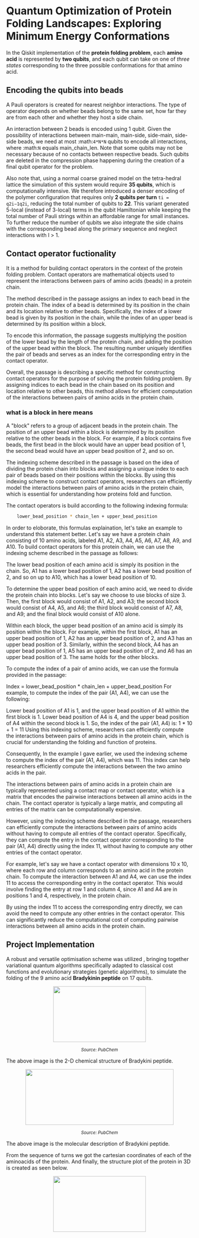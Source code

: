 # Quantum Optimization of Protein Folding Landscapes: Exploring Minimum Energy Conformations

In the Qiskit implementation of the **protein folding problem**, each **amino acid** is represented by **two qubits**, and each qubit can take on one of *three states* corresponding to the three possible conformations for that amino acid.

## Encoding the qubits into beads 

A Pauli operators is created for nearest neighbor interactions. The type of operator depends on whether beads belong to the same set, how far they are from each other and whether they host a side chain.

An interaction between 2 beads is encoded using 1 qubit. Given the possibility of interactions between main-main, main-side, side-main, side-side beads, we need at most :math:`4*N*N` qubits to encode all interactions, where :math:`N` equals main_chain_len. Note that some qubits may not be necessary because of no contacts between respective beads. Such qubits are deleted in the compression phase happening during the creation of a final qubit operator for the problem.

Also note that, using a normal coarse grained model on the tetra-hedral lattice the simulation of this system would require **35 qubits**, which is computationally intensive. We therefore introduced a denser encoding of the polymer configuration that requires only **2 qubits per turn** `ti = q2i−1q2i`, reducing the total number of qubits to **22**. This variant generated 5-local (instead of 3-local) terms in the qubit Hamiltonian while keeping the total number of Pauli strings within an affordable range for small instances. To further reduce the number of qubits we also integrate the side chains with the corresponding bead along the primary sequence and neglect interactions with l > 1.

## Contact operator fuctionality

It is a method for building contact operators in the context of the protein folding problem. Contact operators are mathematical objects used to represent the interactions between pairs of amino acids (beads) in a protein chain.

The method described in the passage assigns an index to each bead in the protein chain. The index of a bead is determined by its position in the chain and its location relative to other beads. Specifically, the index of a lower bead is given by its position in the chain, while the index of an upper bead is determined by its position within a block.

To encode this information, the passage suggests multiplying the position of the lower bead by the length of the protein chain, and adding the position of the upper bead within the block. The resulting number uniquely identifies the pair of beads and serves as an index for the corresponding entry in the contact operator.

Overall, the passage is describing a specific method for constructing contact operators for the purpose of solving the protein folding problem. By assigning indices to each bead in the chain based on its position and location relative to other beads, this method allows for efficient computation of the interactions between pairs of amino acids in the protein chain.

### what is a block in here means

A "block" refers to a group of adjacent beads in the protein chain. The position of an upper bead within a block is determined by its position relative to the other beads in the block. For example, if a block contains five beads, the first bead in the block would have an upper bead position of 1, the second bead would have an upper bead position of 2, and so on.

The indexing scheme described in the passage is based on the idea of dividing the protein chain into blocks and assigning a unique index to each pair of beads based on their positions within the blocks. By using this indexing scheme to construct contact operators, researchers can efficiently model the interactions between pairs of amino acids in the protein chain, which is essential for understanding how proteins fold and function.

The contact operators is build according to the following indexing formula:
```bash
    lower_bead_position * chain_len + upper_bead_position
```
In order to eloborate, this formulas explaination, let's take an example to understand this statement better. Let's say we have a protein chain consisting of 10 amino acids, labeled A1, A2, A3, A4, A5, A6, A7, A8, A9, and A10. To build contact operators for this protein chain, we can use the indexing scheme described in the passage as follows:

The lower bead position of each amino acid is simply its position in the chain. So, A1 has a lower bead position of 1, A2 has a lower bead position of 2, and so on up to A10, which has a lower bead position of 10.

To determine the upper bead position of each amino acid, we need to divide the protein chain into blocks. Let's say we choose to use blocks of size 3. Then, the first block would consist of A1, A2, and A3; the second block would consist of A4, A5, and A6; the third block would consist of A7, A8, and A9; and the final block would consist of A10 alone.

Within each block, the upper bead position of an amino acid is simply its position within the block. For example, within the first block, A1 has an upper bead position of 1, A2 has an upper bead position of 2, and A3 has an upper bead position of 3. Similarly, within the second block, A4 has an upper bead position of 1, A5 has an upper bead position of 2, and A6 has an upper bead position of 3. The same holds for the other blocks.

To compute the index of a pair of amino acids, we can use the formula provided in the passage:

Index = lower_bead_position * chain_len + upper_bead_position
For example, to compute the index of the pair (A1, A4), we can use the following:

Lower bead position of A1 is 1, and the upper bead position of A1 within the first block is 1.
Lower bead position of A4 is 4, and the upper bead position of A4 within the second block is 1.
So, the index of the pair (A1, A4) is:
1 * 10 + 1 = 11
Using this indexing scheme, researchers can efficiently compute the interactions between pairs of amino acids in the protein chain, which is crucial for understanding the folding and function of proteins.

Consequently, In the example I gave earlier, we used the indexing scheme to compute the index of the pair (A1, A4), which was 11. This index can help researchers efficiently compute the interactions between the two amino acids in the pair.

The interactions between pairs of amino acids in a protein chain are typically represented using a contact map or contact operator, which is a matrix that encodes the pairwise interactions between all amino acids in the chain. The contact operator is typically a large matrix, and computing all entries of the matrix can be computationally expensive.

However, using the indexing scheme described in the passage, researchers can efficiently compute the interactions between pairs of amino acids without having to compute all entries of the contact operator. Specifically, they can compute the entry in the contact operator corresponding to the pair (A1, A4) directly using the index 11, without having to compute any other entries of the contact operator.

For example, let's say we have a contact operator with dimensions 10 x 10, where each row and column corresponds to an amino acid in the protein chain. To compute the interaction between A1 and A4, we can use the index 11 to access the corresponding entry in the contact operator. This would involve finding the entry at row 1 and column 4, since A1 and A4 are in positions 1 and 4, respectively, in the protein chain.

By using the index 11 to access the corresponding entry directly, we can avoid the need to compute any other entries in the contact operator. This can significantly reduce the computational cost of computing pairwise interactions between all amino acids in the protein chain.

## Project Implementation 
A robust and versatile optimisation scheme was utilized , bringing together variational quantum algorithms specifically adapted to classical cost functions and evolutionary strategies (genetic algorithms), to simulate the folding of the 9 amino acid **Bradykinin peptide** on 17 qubits.

<p align="center">
  <a href="https://pubchem.ncbi.nlm.nih.gov/compound/Bradykinin#section=Isomeric-SMILES">
    <img src="https://github.com/ShisheerKaushik24/Junior-Researcher-Project-2/blob/master/asset/structure.png" width="250" height="150" />
  </a>
</p>

*<p align="center"><small>Source: PubChem</small></p>*

The above image is the 2-D chemical structure of Bradykini peptide.

<p align="center">
    <img src="https://github.com/ShisheerKaushik24/Junior-Researcher-Project-2/blob/master/asset/description.png" width="400" height="150" />
</p>

*<p align="center"><small>Source: PubChem</small></p>*

The above image is the molecular description of Bradykini peptide.

From the sequence of turns we got the cartesian coordinates of each of the aminoacids of the protein. And finally, the structure plot of the protein in 3D is created as seen below. 

<p align="center">
    <img src="https://github.com/ShisheerKaushik24/Junior-Researcher-Project-2/blob/master/asset/protein-structure.png" width="250" height="150" />
</p>
